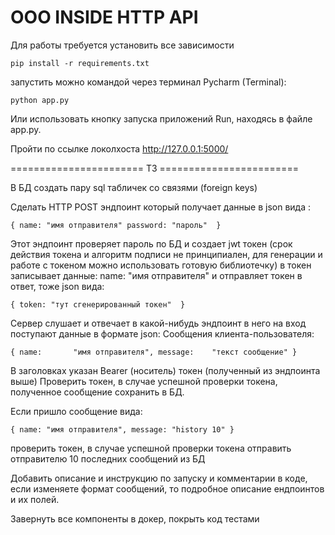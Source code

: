 # ООО INSIDE HTTP API
Для работы требуется установить все зависимости

`pip install -r requirements.txt`

запустить можно командой через терминал Pycharm (Terminal):

`python app.py`

Или использовать кнопку запуска приложений Run, находясь в файле app.py.

Пройти по ссылке локолхоста http://127.0.0.1:5000/

======================= ТЗ ========================

В БД создать пару sql табличек со связями (foreign keys)

Сделать HTTP POST эндпоинт который получает данные в json вида :

`{
    name: "имя отправителя"
    password: "пароль" 
}`

Этот эндпоинт проверяет пароль по БД и создает jwt токен 
(срок действия токена и алгоритм подписи не принципиален, 
для генерации и работе с токеном можно использовать готовую библиотечку)
в токен записывает данные: name: "имя отправителя" и отправляет токен в ответ, тоже json вида:

`{
    token: "тут сгенерированный токен" 
}`

Сервер слушает и отвечает в какой-нибудь эндпоинт в него на вход поступают данные в формате json:
Сообщения клиента-пользователя:

`{
    name:       "имя отправителя",
    message:    "текст сообщение"
}`

В заголовках указан Bearer (носитель) токен (полученный из эндпоинта выше)
Проверить токен, в случае успешной проверки токена, полученное сообщение сохранить в БД.

Если пришло сообщение вида:

`{
    name: "имя отправителя",
    message: "history 10"
}`

проверить токен, в случае успешной проверки токена отправить отправителю 10 последних сообщений из БД

Добавить описание и инструкцию по запуску и комментарии в коде, если изменяете формат сообщений, то подробное описание ендпоинтов и их полей.

Завернуть все компоненты в докер, покрыть код тестами